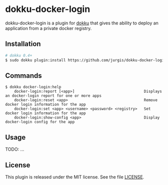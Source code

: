 # dokku-docker-login

dokku-docker-login is a plugin for [dokku][dokku] that gives the ability to deploy an application from a private docker registry.

## Installation

```sh
# dokku 0.4+
$ sudo dokku plugin:install https://github.com/jurgis/dokku-docker-login.git
```

## Commands

```
$ dokku docker-login:help
    docker-login:report [<app>]                               Displays an docker-login report for one or more apps
    docker-login:reset <app>                                  Remove docker login information for the app
    docker-login:set <app> <username> <password> <registry>   Set docker login information for the app
    docker-login:show-config <app>                            Display docker-login config for the app
```

## Usage

TODO: ...

## License

This plugin is released under the MIT license. See the file [LICENSE](LICENSE).

[dokku]: https://github.com/dokku/dokku
